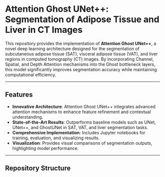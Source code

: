 # Attention Ghost UNet++: Segmentation of Adipose Tissue and Liver in CT Images

This repository provides the implementation of **Attention Ghost UNet++**, a novel deep learning architecture designed for the segmentation of subcutaneous adipose tissue (SAT), visceral adipose tissue (VAT), and liver regions in computed tomography (CT) images. By incorporating Channel, Spatial, and Depth Attention mechanisms into the Ghost bottleneck layers, this model significantly improves segmentation accuracy while maintaining computational efficiency.

---

## Features

- **Innovative Architecture**: Attention Ghost UNet++ integrates advanced attention mechanisms to enhance feature refinement and contextual understanding.
- **State-of-the-Art Results**: Outperforms baseline models such as UNet, UNet++, and GhostUNet in SAT, VAT, and liver segmentation tasks.
- **Comprehensive Implementation**: Includes Jupyter notebooks for training, evaluation, and visualizing results.
- **Visualization**: Provides visual comparisons of segmentation outputs, highlighting model performance.

---

## Repository Structure
